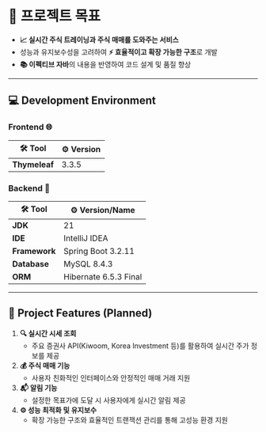 # 🚀 **프로젝트 목표**

- **📈 실시간 주식 트레이닝과 주식 매매를 도와주는 서비스**
- 성능과 유지보수성을 고려하여 **⚡ 효율적이고 확장 가능한 구조**로 개발
- **📚 이펙티브 자바**의 내용을 반영하여 코드 설계 및 품질 향상

---

## 💻 **Development Environment**

### **Frontend** 🌐

| 🛠️ Tool         | ⚙️ Version |
| --------------- | ---------- |
| **Thymeleaf**   | 3.3.5      |

### **Backend** 🔧

| 🛠️ Tool          | ⚙️ Version/Name         |
| ---------------- | ----------------------- |
| **JDK**         | 21                     |
| **IDE**         | IntelliJ IDEA          |
| **Framework**   | Spring Boot 3.2.11     |
| **Database**    | MySQL 8.4.3            |
| **ORM**         | Hibernate 6.5.3 Final  |

---

## 🌟 **Project Features (Planned)**

1. **🔍 실시간 시세 조회**
   - 주요 증권사 API(Kiwoom, Korea Investment 등)를 활용하여 실시간 주가 정보를 제공
2. **💰 주식 매매 기능**
   - 사용자 친화적인 인터페이스와 안정적인 매매 거래 지원
3. **📬 알림 기능**
   - 설정한 목표가에 도달 시 사용자에게 실시간 알림 제공
4. **⚙️ 성능 최적화 및 유지보수**
   - 확장 가능한 구조와 효율적인 트랜잭션 관리를 통해 고성능 환경 지원
